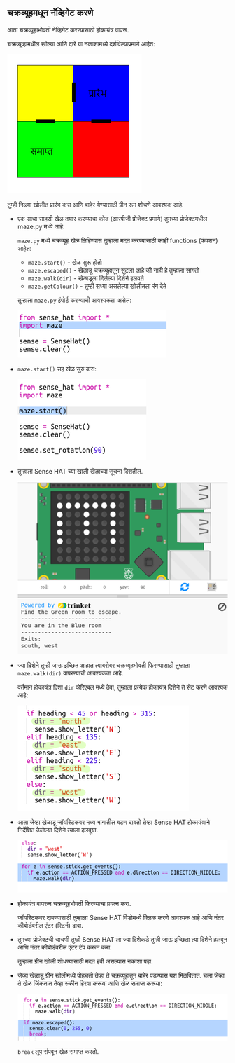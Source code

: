 ## चक्रव्यूहमधून नॅव्हिगेट करणे

आता चक्रव्यूहाभोवती नेव्हिगेट करण्यासाठी होकायंत्र वापरू.

चक्रव्यूव्हामधील खोल्या आणि दारे या नकाशामध्ये दर्शविल्याप्रमाणे आहेत:

![screenshot](images/compass-maze-map.png)

तुम्ही निळ्या खोलीत प्रारंभ करा आणि बाहेर येण्यासाठी ग्रीन रूम शोधणे आवश्यक आहे.

+ एक साधा साहसी खेळ तयार करण्याचा कोड (आरपीजी प्रोजेक्ट प्रमाणे) तुमच्या प्रोजेक्टमधील maze.py मध्ये आहे.
    
    `maze.py` मध्ये चक्रव्यूह खेळ लिहिण्यास तुम्हाला मदत करण्यासाठी काही functions (फंक्शन) आहेत:
    
    + `maze.start()` - खेळ सुरू होतो
    + `maze.escaped()` - खेळाडू चक्रव्यूहातून सुटला आहे की नाही हे तुम्हाला सांगतो
    + `maze.walk(dir)` - खेळाडूला दिलेल्या दिशेने हलवते
    + `maze.getColour()` - तुम्ही सध्या असलेल्या खोलीतला रंग देते
    
    तुम्हाला `maze.py` इंपोर्ट करण्याची आवश्यकता असेल:
    
    ![screenshot](images/compass-import.png)

+ `maze.start()` सह खेळ सुरु करा:
    
    ![screenshot](images/compass-start.png)

+ तुम्हाला Sense HAT च्या खाली खेळाच्या सूचना दिसतील.
    
    ![screenshot](images/compass-start-test.png)

+ ज्या दिशेने तुम्ही जाऊ इच्छित आहात त्याबरोबर चक्रव्यूहभोवती फिरण्यासाठी तुम्हाला `maze.walk(dir)` वापरण्याची आवश्यकता आहे.
    
    वर्तमान होकायंत्र दिशा `dir` व्हेरिएबल मध्ये ठेवा, तुम्हाला प्रत्येक होकायंत्र दिशेने ते सेट करणे आवश्यक आहे:
    
    ![screenshot](images/compass-dir.png)

+ आता जेव्हा खेळाडू जॉयस्टिकवर मध्य भागातील बटण दाबतो तेव्हा Sense HAT होकायंत्राने निर्देशित केलेल्या दिशेने त्याला हलवूया.
    
    ![screenshot](images/compass-joystick.png)

+ होकायंत्र वापरुन चक्रव्यूहभोवती फिरण्याचा प्रयत्न करा.
    
    जॉयस्टिकवर दाबण्यासाठी तुम्हाला Sense HAT विंडोमध्ये क्लिक करणे आवश्यक आहे आणि नंतर कीबोर्डवरील एंटर (रिटर्न) दाबा.

+ तुमच्या प्रोजेक्टची चाचणी तुम्ही Sense HAT ला ज्या दिशेकडे तुम्ही जाऊ इच्छिता त्या दिशेने हलवून आणि नंतर कीबोर्डवरील एंटर टॅप करून करा.
    
    तुम्हाला ग्रीन खोली शोधण्यासाठी मदत हवी असल्यास नकाशा पहा.

+ जेव्हा खेळाडू ग्रीन खोलीमध्ये पोहचतो तेव्हा ते चक्रव्यूहातून बाहेर पडण्यास यश मिळवितात. चला जेव्हा ते खेळ जिंकतात तेव्हा स्क्रीन हिरवा करूया आणि खेळ समाप्त करूया:
    
    ![screenshot](images/compass-end.png)
    
    `break` लूप संपवून खेळ समाप्त करतो.